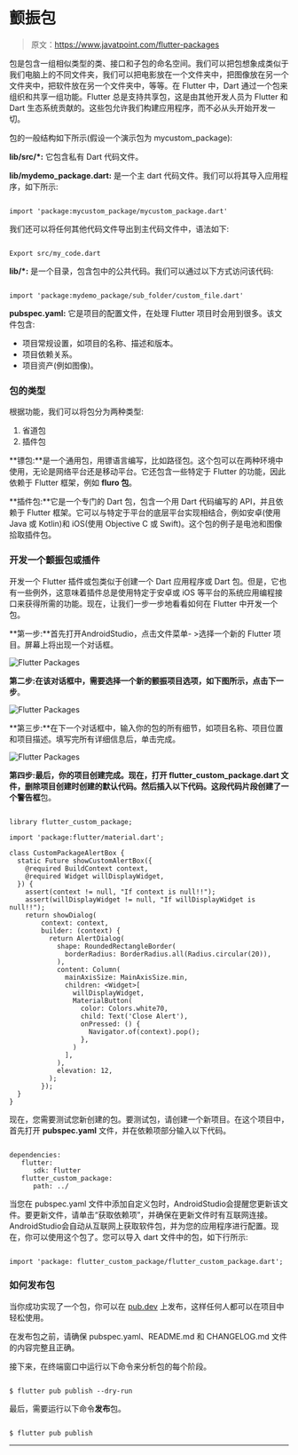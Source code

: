# 颤振包

> 原文：<https://www.javatpoint.com/flutter-packages>

包是包含一组相似类型的类、接口和子包的命名空间。我们可以把包想象成类似于我们电脑上的不同文件夹，我们可以把电影放在一个文件夹中，把图像放在另一个文件夹中，把软件放在另一个文件夹中，等等。在 Flutter 中，Dart 通过一个包来组织和共享一组功能。Flutter 总是支持共享包，这是由其他开发人员为 Flutter 和 Dart 生态系统贡献的。这些包允许我们构建应用程序，而不必从头开始开发一切。

包的一般结构如下所示(假设一个演示包为 mycustom_package):

**lib/src/*:** 它包含私有 Dart 代码文件。

**lib/mydemo_package.dart:** 是一个主 dart 代码文件。我们可以将其导入应用程序，如下所示:

```

import 'package:mycustom_package/mycustom_package.dart'

```

我们还可以将任何其他代码文件导出到主代码文件中，语法如下:

```

Export src/my_code.dart

```

**lib/*:** 是一个目录，包含包中的公共代码。我们可以通过以下方式访问该代码:

```

import 'package:mydemo_package/sub_folder/custom_file.dart'

```

**pubspec.yaml:** 它是项目的配置文件，在处理 Flutter 项目时会用到很多。该文件包含:

*   项目常规设置，如项目的名称、描述和版本。
*   项目依赖关系。
*   项目资产(例如图像)。

### 包的类型

根据功能，我们可以将包分为两种类型:

1.  省道包
2.  插件包

**镖包:**是一个通用包，用镖语言编写，比如路径包。这个包可以在两种环境中使用，无论是网络平台还是移动平台。它还包含一些特定于 Flutter 的功能，因此依赖于 Flutter 框架，例如 **fluro 包**。

**插件包:**它是一个专门的 Dart 包，包含一个用 Dart 代码编写的 API，并且依赖于 Flutter 框架。它可以与特定于平台的底层平台实现相结合，例如安卓(使用 Java 或 Kotlin)和 iOS(使用 Objective C 或 Swift)。这个包的例子是电池和图像拾取插件包。

### 开发一个颤振包或插件

开发一个 Flutter 插件或包类似于创建一个 Dart 应用程序或 Dart 包。但是，它也有一些例外，这意味着插件总是使用特定于安卓或 iOS 等平台的系统应用编程接口来获得所需的功能。现在，让我们一步一步地看看如何在 Flutter 中开发一个包。

**第一步:**首先打开AndroidStudio，点击文件菜单- >选择一个新的 Flutter 项目。屏幕上将出现一个对话框。

![Flutter Packages](img/38a06d18e7fea4edb304d5f263880de8.png)

**第二步:**在该对话框中，需要选择一个新的颤振项目选项，如下图所示，点击**下一步**。

![Flutter Packages](img/e607d081dbc7721311891435dd3bd5b8.png)

**第三步:**在下一个对话框中，输入你的包的所有细节，如项目名称、项目位置和项目描述。填写完所有详细信息后，单击完成。

![Flutter Packages](img/44c829f0d67f30c81e48801a5c104cec.png)

**第四步:**最后，你的项目创建完成。现在，打开 flutter_custom_package.dart 文件，删除项目创建时创建的默认代码。然后插入以下代码。这段代码片段创建了一个**警告框**包。

```

library flutter_custom_package;

import 'package:flutter/material.dart';

class CustomPackageAlertBox {
  static Future showCustomAlertBox({
    @required BuildContext context,
    @required Widget willDisplayWidget,
  }) {
    assert(context != null, "If context is null!!");
    assert(willDisplayWidget != null, "If willDisplayWidget is null!!");
    return showDialog(
        context: context,
        builder: (context) {
          return AlertDialog(
            shape: RoundedRectangleBorder(
              borderRadius: BorderRadius.all(Radius.circular(20)),
            ),
            content: Column(
              mainAxisSize: MainAxisSize.min,
              children: <Widget>[
                willDisplayWidget,
                MaterialButton(
                  color: Colors.white70,
                  child: Text('Close Alert'),
                  onPressed: () {
                    Navigator.of(context).pop();
                  },
                )
              ],
            ),
            elevation: 12,
          );
        });
  }
}

```

现在，您需要测试您新创建的包。要测试包，请创建一个新项目。在这个项目中，首先打开 **pubspec.yaml** 文件，并在依赖项部分输入以下代码。

```

dependencies: 
   flutter: 
      sdk: flutter 
   flutter_custom_package: 
      path: ../

```

当您在 pubspec.yaml 文件中添加自定义包时，AndroidStudio会提醒您更新该文件。要更新文件，请单击“获取依赖项”，并确保在更新文件时有互联网连接。AndroidStudio会自动从互联网上获取软件包，并为您的应用程序进行配置。现在，你可以使用这个包了。您可以导入 dart 文件中的包，如下行所示:

```

import 'package: flutter_custom_package/flutter_custom_package.dart';

```

### 如何发布包

当你成功实现了一个包，你可以在 [pub.dev](https://pub.dev/packages/http) 上发布，这样任何人都可以在项目中轻松使用。

在发布包之前，请确保 pubspec.yaml、README.md 和 CHANGELOG.md 文件的内容完整且正确。

接下来，在终端窗口中运行以下命令来分析包的每个阶段。

```

$ flutter pub publish --dry-run

```

最后，需要运行以下命令**发布**包。

```

$ flutter pub publish

```

* * *